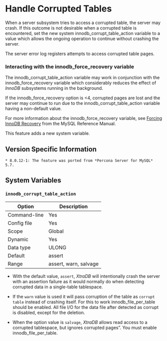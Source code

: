 # Handle Corrupted Tables

When a server subsystem tries to access a corrupted table,
the server may crash.
If this outcome is not desirable when a corrupted table is encountered,
set the new system innodb_corrupt_table_action variable
to a value which allows the ongoing operation to continue
without crashing the server.

The server error log registers attempts to access corrupted table pages.

### Interacting with the innodb_force_recovery variable

The innodb_corrupt_table_action variable
may work in conjunction with the innodb_force_recovery variable
which considerably reduces
the effect of *InnoDB* subsystems
running in the background.

If the innodb_force_recovery option is <4, corrupted pages are lost and the server may continue to run due to the innodb_corrupt_table_action variable having a non-default value.

For more information about the innodb_force_recovery variable,
see [Forcing InnoDB Recovery](https://dev.mysql.com/doc/refman/5.5/en/forcing-innodb-recovery.html)
from the MySQL Reference Manual.

This feature adds a new system variable.

## Version Specific Information

    * 8.0.12-1: The feature was ported from *Percona Server for MySQL* 5.7.

## System Variables

### `innodb_corrupt_table_action`

| Option       | Description           |
|--------------|-----------------------|
| Command-line | Yes                   |
| Config file  | Yes                   |
| Scope        | Global                |
| Dynamic      | Yes                   |
| Data type    | ULONG                 |
| Default      | assert                |
| Range        | assert, warn, salvage |


* With the default value, `assert`, *XtraDB* will intentionally crash the server with an assertion failure as it would normally do when detecting corrupted data in a single-table tablespace.


* If the `warn` value is used it will pass corruption of the table as `corrupt table` instead of crashing itself. For this to work innodb_file_per_table should be enabled. All file I/O for the data file after detected as corrupt is disabled, except for the deletion.


* When the option value is `salvage`, *XtraDB* allows read access to a corrupted tablespace, but ignores corrupted pages”. You must enable innodb_file_per_table.
